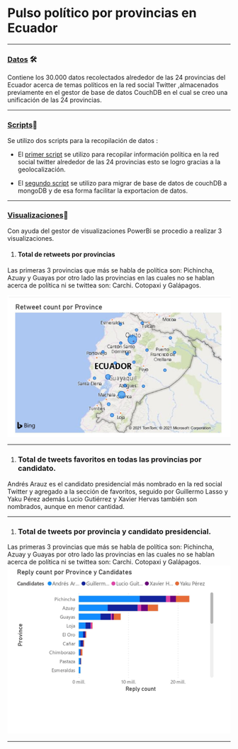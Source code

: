 # Pulso político por provincias en Ecuador


***
 ### [Datos](https://github.com/JoseLuisColcha/Proyecto-Final-Data-Lake/tree/main/2.Pulso%20politico%20por%20provincias/Datos) 🛠️

 Contiene los 30.000 datos recolectados alrededor de las 24 provincias del Ecuador acerca de temas políticos en la red social Twitter ,almacenados previamente en el gestor de base de datos CouchDB en el cual se creo una unificación de las 24 provincias.
 ***
  ### [Scripts](https://github.com/JoseLuisColcha/Proyecto-Final-Data-Lake/tree/main/2.Pulso%20politico%20por%20provincias/Scripts)📄
  Se utilizo dos scripts para la recopilación de datos :
  - El [primer script](https://github.com/JoseLuisColcha/Proyecto-Final-Data-Lake/blob/main/2.Pulso%20politico%20por%20provincias/Scripts/TwCouchDB.py)  se utilizo para recopilar información política en la red social twitter alrededor de las 24 provincias esto se logro gracias a la geolocalización.
  
  
  - El [segundo script](https://github.com/JoseLuisColcha/Proyecto-Final-Data-Lake/blob/main/2.Pulso%20politico%20por%20provincias/Scripts/TwCouchDB.py) se utilizo para migrar de base de datos de couchDB a mongoDB y de esa forma facilitar la exportacion de datos.

***

 ### [Visualizaciones](https://github.com/JoseLuisColcha/Proyecto-Final-Data-Lake/tree/main/2.Pulso%20politico%20por%20provincias/Datos)📌
Con ayuda del gestor de visualizaciones PowerBi se procedio a realizar 3 visualizaciones.

1. #### Total de retweets por provincias

Las primeras 3 provincias que más se habla de política son: Pichincha, Azuay y Guayas por otro lado las provincias en las cuales no se hablan acerca de política ni se twittea son: Carchi. Cotopaxi y Galápagos.

<img src="Visualizaciones/Tweets-por-provincia.jpg" width="1000"/><br/>
  
 *** 
1. ### Total de tweets favoritos en todas las provincias por candidato.
Andrés Arauz es el candidato presidencial más nombrado en la red social Twitter y agregado a la sección de favoritos, seguido por Guillermo Lasso y Yaku Pérez además Lucio Gutiérrez y Xavier Hervas también son nombrados, aunque en menor cantidad.
<img src="" width="1000"/><br/>
***

1. ### Total de tweets por provincia y candidato presidencial.

Las primeras 3 provincias que más se habla de política son: Pichincha, Azuay y Guayas por otro lado las provincias en las cuales no se hablan acerca de política ni se twittea son: Carchi. Cotopaxi y Galápagos.
<img src="Visualizaciones/total-replay-por-provincias-y-candidato.jpg"/><br/>
***
